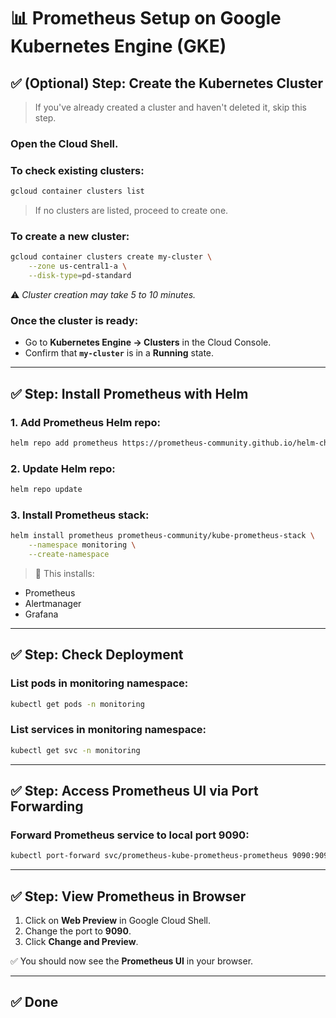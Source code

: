 # 📊 Prometheus Setup on Google Kubernetes Engine (GKE)

## ✅ (Optional) Step: Create the Kubernetes Cluster

> If you've already created a cluster and haven't deleted it, skip this step.

### Open the Cloud Shell.

### To check existing clusters:
```bash
gcloud container clusters list
````

> If no clusters are listed, proceed to create one.

### To create a new cluster:

```bash
gcloud container clusters create my-cluster \
    --zone us-central1-a \
    --disk-type=pd-standard
```

⚠️ *Cluster creation may take 5 to 10 minutes.*

### Once the cluster is ready:

* Go to **Kubernetes Engine → Clusters** in the Cloud Console.
* Confirm that **`my-cluster`** is in a **Running** state.

---

## ✅ Step: Install Prometheus with Helm

### 1. Add Prometheus Helm repo:

```bash
helm repo add prometheus https://prometheus-community.github.io/helm-charts
```

### 2. Update Helm repo:

```bash
helm repo update
```

### 3. Install Prometheus stack:

```bash
helm install prometheus prometheus-community/kube-prometheus-stack \
    --namespace monitoring \
    --create-namespace
```

> 🎯 This installs:

* Prometheus
* Alertmanager
* Grafana

---

## ✅ Step: Check Deployment

### List pods in monitoring namespace:

```bash
kubectl get pods -n monitoring
```

### List services in monitoring namespace:

```bash
kubectl get svc -n monitoring
```

---

## ✅ Step: Access Prometheus UI via Port Forwarding

### Forward Prometheus service to local port 9090:

```bash
kubectl port-forward svc/prometheus-kube-prometheus-prometheus 9090:9090 -n monitoring
```

---

## ✅ Step: View Prometheus in Browser

1. Click on **Web Preview** in Google Cloud Shell.
2. Change the port to **9090**.
3. Click **Change and Preview**.

✅ You should now see the **Prometheus UI** in your browser.

---
## ✅ Done
